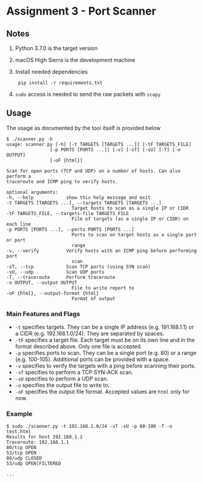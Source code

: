 # Assignment 3 - Port Scanner

## Notes

1. Python 3.7.0 is the target version

2. macOS High Sierra is the development machine

3. Install needed dependencies

        pip install -r requirements.txt

4. `sudo` access is needed to send the raw packets with `scapy`

## Usage

The usage as documented by the tool itself is provided below

    $ ./scanner.py -h
    usage: scanner.py [-h] [-t TARGETS [TARGETS ...]] [-tF TARGETS_FILE]
                    [-p PORTS [PORTS ...]] [-v] [-sT] [-sU] [-T] [-o OUTPUT]
                    [-oF {html}]

    Scan for open ports (TCP and UDP) on a number of hosts. Can also perform a
    traceroute and ICMP ping to verify hosts.

    optional arguments:
    -h, --help            show this help message and exit
    -t TARGETS [TARGETS ...], --targets TARGETS [TARGETS ...]
                            Target hosts to scan as a single IP or CIDR
    -tF TARGETS_FILE, --targets-file TARGETS_FILE
                            File of targets (as a single IP or CIDR) on each line
    -p PORTS [PORTS ...], --ports PORTS [PORTS ...]
                            Ports to scan on target hosts as a single port or port
                            range
    -v, --verify          Verify hosts with an ICMP ping before performing port
                            scan
    -sT, --tcp            Scan TCP ports (using SYN scan)
    -sU, --udp            Scan UDP ports
    -T, --traceroute      Perform traceroute
    -o OUTPUT, --output OUTPUT
                            File to write report to
    -oF {html}, --output-format {html}
                            Format of output

### Main Features and Flags

* `-t` specifies targets. They can be a single IP address (e.g. 191.168.1.1) or a CIDR (e.g. 192.168.1.0/24). They are separated by spaces.
* `-tF` specifies a target file. Each target must be on its own line and in the format described above. Only one file is accepted.
* `-p` specifies ports to scan. They can be a single port (e.g. 80) or a range (e.g. 100-105). Additional ports can be provided with a space.
* `-v` specifies to verify the targets with a ping before scanning their ports.
* `-sT` specifies to perform a TCP SYN-ACK scan.
* `-sU` specifies to perform a UDP scan.
* `-o` specifies the output file to write to.
* `-oF` specifies the output file format. Accepted values are `html` only for now.

### Example

    $ sudo ./scanner.py -t 192.168.1.0/24 -sT -sU -p 80-100 -T -o test.html
    Results for host 192.168.1.1
    Traceroute: 192.168.1.1
    80/tcp OPEN
    53/tcp OPEN
    80/udp CLOSED
    53/udp OPEN|FILTERED

    ...